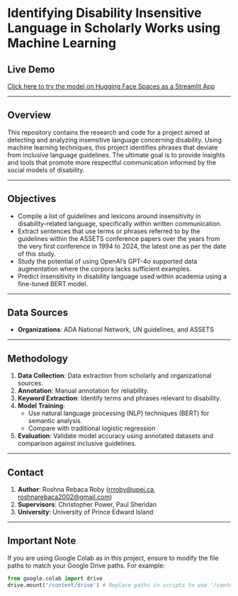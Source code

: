 
# Identifying Disability Insensitive Language in Scholarly Works using Machine Learning

##  Live Demo
[Click here to try the model on Hugging Face Spaces as a Streamlit App](https://huggingface.co/spaces/rrroby/Insensitive_Lang_DetectionV1)

---

## Overview
This repository contains the research and code for a project aimed at detecting and analyzing insensitive language concerning disability. Using machine learning techniques, this project identifies phrases that deviate from inclusive language guidelines. The ultimate goal is to provide insights and tools that promote more respectful communication informed by the social models of disability.

---


## Objectives
- Compile a list of guidelines and lexicons around insensitivity in disability-related language, specifically within written communication.
- Extract sentences that use terms or phrases referred to by the guidelines within the ASSETS conference papers over the years from the very first conference in 1994 to 2024, the latest one as per the date of this study.
- Study the potential of using OpenAI’s GPT-4o supported data augmentation where the corpora lacks sufficient examples.
- Predict insensitivity in disability language used within academia using a fine-tuned BERT model.

---


## Data Sources
- **Organizations**: ADA National Network, UN guidelines, and ASSETS

---

## Methodology
1. **Data Collection**: Data extraction from scholarly and organizational sources.
2. **Annotation**: Manual annotation for reliability.
3. **Keyword Extraction**: Identify terms and phrases relevant to disability.
4. **Model Training**:
   - Use natural language processing (NLP) techniques (BERT) for semantic analysis.
   - Compare with traditional logistic regression
5. **Evaluation**: Validate model accuracy using annotated datasets and comparison against inclusive guidelines.

---
## Contact
1. **Author**: Roshna Rebaca Roby (rrroby@upei.ca, roshnarebaca2002@gmail.com)
2. **Supervisors**: Christopher Power, Paul Sheridan
3. **University**: University of Prince Edward Island
---
## Important Note
If you are using Google Colab as in this project, ensure to modify the file paths to match your Google Drive paths. For example:
```python
from google.colab import drive
drive.mount('/content/drive') # Replace paths in scripts to use '/content/drive/My Drive/...' structure.
```
